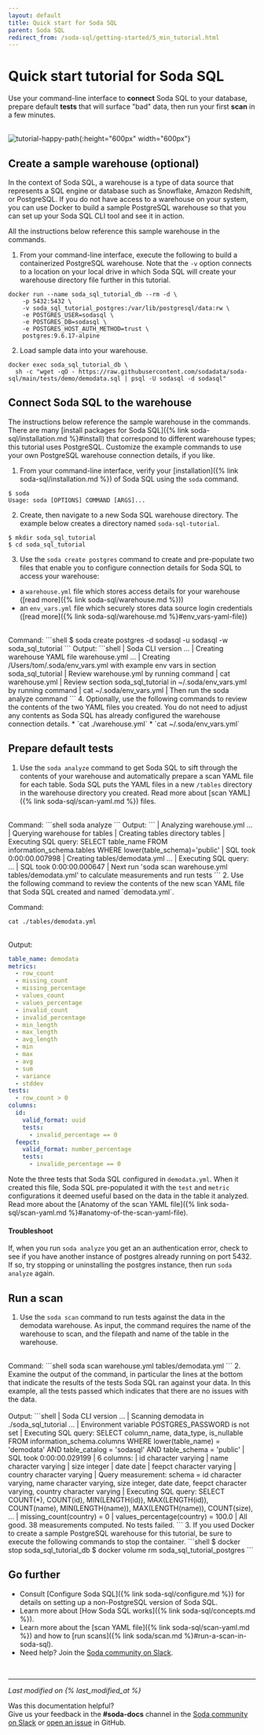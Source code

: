 ```yaml
---
layout: default
title: Quick start for Soda SQL
parent: Soda SQL
redirect_from: /soda-sql/getting-started/5_min_tutorial.html
---
```


# Quick start tutorial for Soda SQL

Use your command-line interface to **connect** Soda SQL to your database, prepare default **tests** that will surface "bad" data, then run your first **scan** in a few minutes. 
<br />
<br />

![tutorial-happy-path](/assets/images/tutorial-happy-path.png){:height="600px" width="600px"}


## Create a sample warehouse (optional)

In the context of Soda SQL, a warehouse is a type of data source that represents a SQL engine or database such as Snowflake, Amazon Redshift, or PostgreSQL. If you do not have access to a warehouse on your system, you can use Docker to build a sample PostgreSQL warehouse so that you can set up your Soda SQL CLI tool and see it in action.

All the instructions below reference this sample warehouse in the commands.

1. From your command-line interface, execute the following to build a containerized PostgreSQL warehouse. Note that the `-v` option connects to a location on your local drive in which Soda SQL will create your warehouse directory file further in this tutorial.
```shell
docker run --name soda_sql_tutorial_db --rm -d \
    -p 5432:5432 \
    -v soda_sql_tutorial_postgres:/var/lib/postgresql/data:rw \
    -e POSTGRES_USER=sodasql \
    -e POSTGRES_DB=sodasql \
    -e POSTGRES_HOST_AUTH_METHOD=trust \
    postgres:9.6.17-alpine
```
2. Load sample data into your warehouse.
```shell
docker exec soda_sql_tutorial_db \
  sh -c "wget -qO - https://raw.githubusercontent.com/sodadata/soda-sql/main/tests/demo/demodata.sql | psql -U sodasql -d sodasql"
```


## Connect Soda SQL to the warehouse

The instructions below reference the sample warehouse in the commands. There are many [install packages for Soda SQL]({% link soda-sql/installation.md %}#install) that correspond to different warehouse types; this tutorial uses PostgreSQL. Customize the example commands to use your own PostgreSQL warehouse connection details, if you like.  

1. From your command-line interface, verify your [installation]({% link soda-sql/installation.md %}) of Soda SQL using the `soda` command. 
```shell
$ soda
Usage: soda [OPTIONS] COMMAND [ARGS]...
```
2. Create, then navigate to a new Soda SQL warehouse directory. The example below creates a directory named `soda-sql-tutorial`.
```shell
$ mkdir soda_sql_tutorial
$ cd soda_sql_tutorial
```
3. Use the `soda create postgres` command to create and pre-populate two files that enable you to configure connection details for Soda SQL to access your warehouse:
* a `warehouse.yml` file which stores access details for your warehouse ([read more]({% link soda-sql/warehouse.md %}))
* an `env_vars.yml` file which securely stores data source login credentials ([read more]({% link soda-sql/warehouse.md %}#env_vars-yaml-file))<br />
<br />
Command:
```shell
$ soda create postgres -d sodasql -u sodasql -w soda_sql_tutorial
```
Output:
```shell
  | Soda CLI version ...
  | Creating warehouse YAML file warehouse.yml ...
  | Creating /Users/tom/.soda/env_vars.yml with example env vars in section soda_sql_tutorial
  | Review warehouse.yml by running command
  |   cat warehouse.yml
  | Review section soda_sql_tutorial in ~/.soda/env_vars.yml by running command
  |   cat ~/.soda/env_vars.yml
  | Then run the soda analyze command
```
4. Optionally, use the following commands  to review the contents of the two YAML files you created. You do not need to adjust any contents as Soda SQL has already configured the warehouse connection details.
* `cat ./warehouse.yml`
* `cat ~/.soda/env_vars.yml`


## Prepare default tests

1. Use the `soda analyze` command to get Soda SQL to sift through the contents of your warehouse and automatically prepare a scan YAML file for each table. Soda SQL puts the YAML files in a new `/tables` directory in the warehouse directory you created. Read more about [scan YAML]({% link soda-sql/scan-yaml.md %}) files.<br />
<br />
Command:
```shell
soda analyze
```
Output:
```
  | Analyzing warehouse.yml ...
  | Querying warehouse for tables
  | Creating tables directory tables
  | Executing SQL query:
SELECT table_name
FROM information_schema.tables
WHERE lower(table_schema)='public'
  | SQL took 0:00:00.007998
  | Creating tables/demodata.yml ...
  | Executing SQL query:
...
  | SQL took 0:00:00.000647
  | Next run 'soda scan warehouse.yml tables/demodata.yml' to calculate measurements and run tests
```
2. Use the following command to review the contents of the new scan YAML file that Soda SQL created and named `demodata.yml`.<br />

Command:

```shell
cat ./tables/demodata.yml
```
<br />
Output:

```yaml
table_name: demodata
metrics:
  - row_count
  - missing_count
  - missing_percentage
  - values_count
  - values_percentage
  - invalid_count
  - invalid_percentage
  - min_length
  - max_length
  - avg_length
  - min
  - max
  - avg
  - sum
  - variance
  - stddev
tests:
  - row_count > 0
columns:
  id:
    valid_format: uuid
    tests:
      - invalid_percentage == 0
  feepct:
    valid_format: number_percentage
    tests:
      - invalide_percentage == 0
```

Note the three tests that Soda SQL configured in `demodata.yml`. When it created this file, Soda SQL pre-populated it with the `test` and `metric` configurations it deemed useful based on the data in the table it analyzed. Read more about the [Anatomy of the scan YAML file]({% link soda-sql/scan-yaml.md %}#anatomy-of-the-scan-yaml-file).

#### Troubleshoot

If, when you run `soda analyze` you get an an authentication error, check to see if you have another instance of postgres already running on port 5432. If so, try stopping or uninstalling the postgres instance, then run `soda analyze` again. 

## Run a scan

1. Use the `soda scan` command to run tests against the data in the demodata warehouse. As input, the command requires the name of the warehouse to scan, and the filepath and name of the table in the warehouse. <br />
<br />
Command:
```shell
soda scan warehouse.yml tables/demodata.yml
```
2. Examine the output of the command, in particular the lines at the bottom that indicate the results of the tests Soda SQL ran against your data. In this example, all the tests passed which indicates that there are no issues with the data.<br />
<br />
Output:
```shell
  | Soda CLI version ...
  | Scanning demodata in ./soda_sql_tutorial ...
  | Environment variable POSTGRES_PASSWORD is not set
  | Executing SQL query:
SELECT column_name, data_type, is_nullable
FROM information_schema.columns
WHERE lower(table_name) = 'demodata'
  AND table_catalog = 'sodasql'
  AND table_schema = 'public'
  | SQL took 0:00:00.029199
  | 6 columns:
  |   id character varying
  |   name character varying
  |   size integer
  |   date date
  |   feepct character varying
  |   country character varying
  | Query measurement: schema = id character varying, name character varying, size integer, date date, feepct character varying, country character varying
  | Executing SQL query:
SELECT
  COUNT(*),
  COUNT(id),
  MIN(LENGTH(id)),
  MAX(LENGTH(id)),
  COUNT(name),
  MIN(LENGTH(name)),
  MAX(LENGTH(name)),
  COUNT(size),
...
  | missing_count(country) = 0
  | values_percentage(country) = 100.0
  | All good. 38 measurements computed. No tests failed.
```
3. If you used Docker to create a sample PostgreSQL warehouse for this tutorial, be sure to execute the following commands to stop the container.
```shell
$ docker stop soda_sql_tutorial_db
$ docker volume rm soda_sql_tutorial_postgres
```

## Go further

* Consult [Configure Soda SQL]({% link soda-sql/configure.md %}) for details on setting up a non-PostgreSQL version of Soda SQL.
* Learn more about [How Soda SQL works]({% link soda-sql/concepts.md %}).
* Learn more about the [scan YAML file]({% link soda-sql/scan-yaml.md %}) and how to [run scans]({% link soda/scan.md %}#run-a-scan-in-soda-sql).
* Need help? Join the <a href="http://community.soda.io/slack" target="_blank"> Soda community on Slack</a>.

<br />

---
*Last modified on {% last_modified_at %}*

Was this documentation helpful? <br /> Give us your feedback in the **#soda-docs** channel in the <a href="http://community.soda.io/slack" target="_blank"> Soda community on Slack</a> or <a href="https://github.com/sodadata/docs/issues/new" target="_blank">open an issue</a> in GitHub.